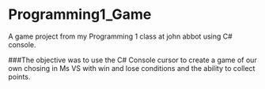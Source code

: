 # Programming1_Game
 A game project from my Programming 1 class at john abbot using C# console.
 
 ###The objective 
 was to use the C# Console cursor to create a game of our own chosing in Ms VS with win and lose conditions and the ability to collect points. 
